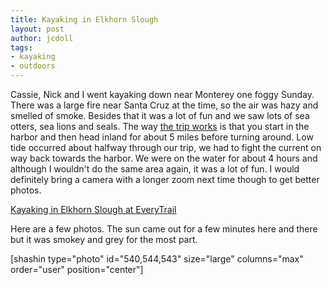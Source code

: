 ```yaml
---
title: Kayaking in Elkhorn Slough
layout: post
author: jcdoll
tags:
- kayaking
- outdoors
---
```


Cassie, Nick and I went kayaking down near Monterey one foggy Sunday. There was a large fire near Santa Cruz at the time, so the air was hazy and smelled of smoke. Besides that it was a lot of fun and we saw lots of sea otters, sea lions and seals. The way [the trip works](http://www.montereybaykayaks.com/info/moss_landing.php) is that you start in the harbor and then head inland for about 5 miles before turning around. Low tide occurred about halfway through our trip, we had to fight the current on way back towards the harbor. We were on the water for about 4 hours and although I wouldn't do the same area again, it was a lot of fun. I would definitely bring a camera with a longer zoom next time though to get better photos.

[Kayaking in Elkhorn Slough at EveryTrail](http://www.everytrail.com/view_trip.php?trip_id=334645)  

Here are a few photos. The sun came out for a few minutes here and there but it was smokey and grey for the most part.

[shashin type="photo" id="540,544,543" size="large" columns="max" order="user" position="center"]
